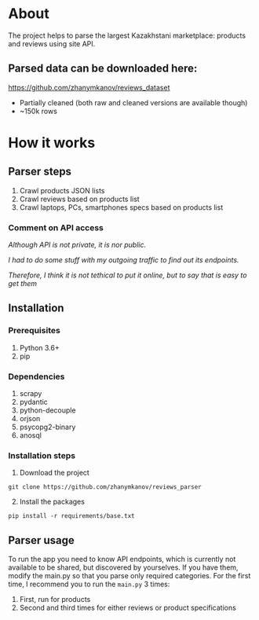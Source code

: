 # About
The project helps to parse the largest Kazakhstani marketplace: products and reviews using site API.

## Parsed data can be downloaded here:
https://github.com/zhanymkanov/reviews_dataset
- Partially cleaned (both raw and cleaned versions are available though)
- ~150k rows

# How it works
## Parser steps
1. Crawl products JSON lists
2. Crawl reviews based on products list
3. Crawl laptops, PCs, smartphones specs based on products list

### Comment on API access
<i>
  Although API is not private, it is nor public.

  I had to do some stuff with my outgoing traffic to find out its endpoints. 

  Therefore, I think it is not tethical to put it online, but to say that is easy to get them
</i>

## Installation
### Prerequisites
1. Python 3.6+
2. pip

### Dependencies
1. scrapy
2. pydantic
3. python-decouple
4. orjson
5. psycopg2-binary
6. anosql

### Installation steps
1. Download the project
```
git clone https://github.com/zhanymkanov/reviews_parser
```
2. Install the packages
```
pip install -r requirements/base.txt
```

## Parser usage
To run the app you need to know API endpoints, which is currently not available to be shared, but discovered by yourselves.
If you have them, modify the main.py so that you parse only required categories.
For the first time, I recommend you to run the `main.py` 3 times:
1. First, run for products
2. Second and third times for either reviews or product specifications

